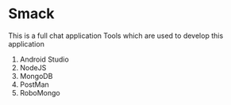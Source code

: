 # Smack
This is a full chat application
Tools which are used to develop this application
1. Android Studio
2. NodeJS
3. MongoDB
4. PostMan
5. RoboMongo
